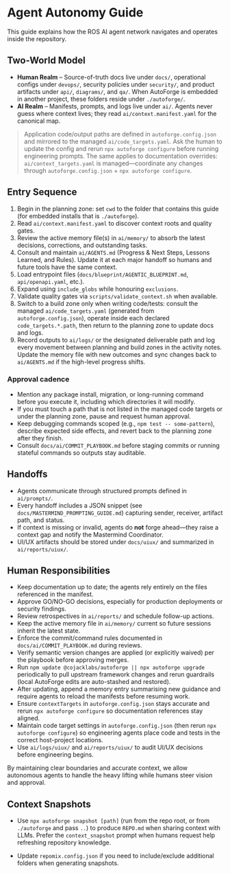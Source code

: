# Agent Autonomy Guide

This guide explains how the ROS AI agent network navigates and operates inside the repository.

## Two-World Model

- **Human Realm** – Source-of-truth docs live under `docs/`, operational configs under `devops/`, security policies under `security/`, and product artifacts under `api/`, `diagrams/`, and `qa/`. When AutoForge is embedded in another project, these folders reside under `./autoforge/`.
- **AI Realm** – Manifests, prompts, and logs live under `ai/`. Agents never guess where context lives; they read `ai/context.manifest.yaml` for the canonical map.

> Application code/output paths are defined in `autoforge.config.json` and mirrored to the managed `ai/code_targets.yaml`. Ask the human to update the config and rerun `npx autoforge configure` before running engineering prompts.
> The same applies to documentation overrides: `ai/context_targets.yaml` is managed—coordinate any changes through `autoforge.config.json` + `npx autoforge configure`.

## Entry Sequence

1. Begin in the planning zone: set `cwd` to the folder that contains this guide (for embedded installs that is `./autoforge`).
2. Read `ai/context.manifest.yaml` to discover context roots and quality gates.
3. Review the active memory file(s) in `ai/memory/` to absorb the latest decisions, corrections, and outstanding tasks.
4. Consult and maintain `ai/AGENTS.md` (Progress & Next Steps, Lessons Learned, and Rules). Update it at each major handoff so humans and future tools have the same context.
5. Load entrypoint files (`docs/blueprint/AGENTIC_BLUEPRINT.md`, `api/openapi.yaml`, etc.).
6. Expand using `include_globs` while honouring `exclusions`.
7. Validate quality gates via `scripts/validate_context.sh` when available.
8. Switch to a build zone only when writing code/tests: consult the managed `ai/code_targets.yaml` (generated from `autoforge.config.json`), operate inside each declared `code_targets.*.path`, then return to the planning zone to update docs and logs.
9. Record outputs to `ai/logs/` or the designated deliverable path and log every movement between planning and build zones in the activity notes. Update the memory file with new outcomes and sync changes back to `ai/AGENTS.md` if the high-level progress shifts.

### Approval cadence

- Mention any package install, migration, or long-running command before you execute it, including which directories it will modify.
- If you must touch a path that is not listed in the managed code targets or under the planning zone, pause and request human approval.
- Keep debugging commands scoped (e.g., `npm test -- some-pattern`), describe expected side effects, and revert back to the planning zone after they finish.
- Consult `docs/ai/COMMIT_PLAYBOOK.md` before staging commits or running stateful commands so outputs stay auditable.

## Handoffs

- Agents communicate through structured prompts defined in `ai/prompts/`.
- Every handoff includes a JSON snippet (see `docs/MASTERMIND_PROMPTING_GUIDE.md`) capturing sender, receiver, artifact path, and status.
- If context is missing or invalid, agents do **not** forge ahead—they raise a context gap and notify the Mastermind Coordinator.
- UI/UX artifacts should be stored under `docs/uiux/` and summarized in `ai/reports/uiux/`.

## Human Responsibilities

- Keep documentation up to date; the agents rely entirely on the files referenced in the manifest.
- Approve GO/NO-GO decisions, especially for production deployments or security findings.
- Review retrospectives in `ai/reports/` and schedule follow-up actions.
- Keep the active memory file in `ai/memory/` current so future sessions inherit the latest state.
- Enforce the commit/command rules documented in `docs/ai/COMMIT_PLAYBOOK.md` during reviews.
- Verify semantic version changes are applied (or explicitly waived) per the playbook before approving merges.
- Run `npm update @cojacklabs/autoforge || npx autoforge upgrade` periodically to pull upstream framework changes and rerun guardrails (local AutoForge edits are auto-stashed and restored).
- After updating, append a memory entry summarising new guidance and require agents to reload the manifests before resuming work.
- Ensure `contextTargets` in `autoforge.config.json` stays accurate and rerun `npx autoforge configure` so documentation references stay aligned.
- Maintain code target settings in `autoforge.config.json` (then rerun `npx autoforge configure`) so engineering agents place code and tests in the correct host-project locations.
- Use `ai/logs/uiux/` and `ai/reports/uiux/` to audit UI/UX decisions before engineering begins.

By maintaining clear boundaries and accurate context, we allow autonomous agents to handle the heavy lifting while humans steer vision and approval.

## Context Snapshots

- Use `npx autoforge snapshot [path]` (run from the repo root, or from `./autoforge` and pass `..`) to produce `REPO.md` when sharing context with LLMs. Prefer the `context_snapshot` prompt when humans request help refreshing repository knowledge.

- Update `repomix.config.json` if you need to include/exclude additional folders when generating snapshots.
